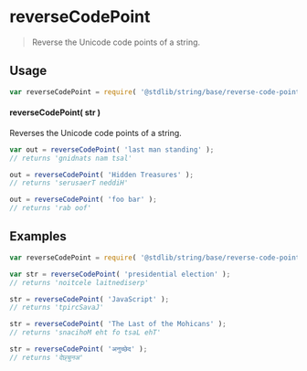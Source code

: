 <!--

@license Apache-2.0

Copyright (c) 2023 The Stdlib Authors.

Licensed under the Apache License, Version 2.0 (the "License");
you may not use this file except in compliance with the License.
You may obtain a copy of the License at

   http://www.apache.org/licenses/LICENSE-2.0

Unless required by applicable law or agreed to in writing, software
distributed under the License is distributed on an "AS IS" BASIS,
WITHOUT WARRANTIES OR CONDITIONS OF ANY KIND, either express or implied.
See the License for the specific language governing permissions and
limitations under the License.

-->

# reverseCodePoint

> Reverse the Unicode code points of a string.

<section class="usage">

## Usage

```javascript
var reverseCodePoint = require( '@stdlib/string/base/reverse-code-point' );
```

#### reverseCodePoint( str )

Reverses the Unicode code points of a string.

```javascript
var out = reverseCodePoint( 'last man standing' );
// returns 'gnidnats nam tsal'

out = reverseCodePoint( 'Hidden Treasures' );
// returns 'serusaerT neddiH'

out = reverseCodePoint( 'foo bar' );
// returns 'rab oof'
```

</section>

<!-- /.usage -->

<section class="examples">

## Examples

<!-- eslint no-undef: "error" -->

```javascript
var reverseCodePoint = require( '@stdlib/string/base/reverse-code-point' );

var str = reverseCodePoint( 'presidential election' );
// returns 'noitcele laitnediserp'

str = reverseCodePoint( 'JavaScript' );
// returns 'tpircSavaJ'

str = reverseCodePoint( 'The Last of the Mohicans' );
// returns 'snacihoM eht fo tsaL ehT'

str = reverseCodePoint( 'अनुच्छेद' );
// returns 'देछ्चुनअ'
```

</section>

<!-- /.examples -->

<!-- Section for related `stdlib` packages. Do not manually edit this section, as it is automatically populated. -->

<section class="related">

</section>

<!-- /.related -->

<!-- Section for all links. Make sure to keep an empty line after the `section` element and another before the `/section` close. -->

<section class="links">

</section>

<!-- /.links -->
